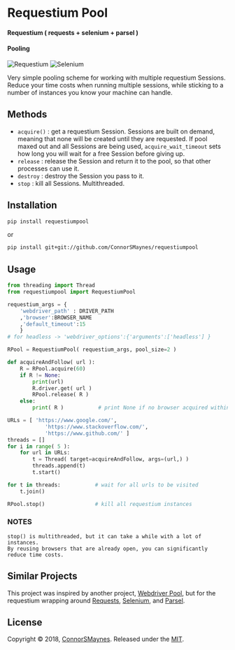 # Requestium Pool
#### Requestium ( requests + selenium + parsel )
#### Pooling

![Requestium](https://user-images.githubusercontent.com/14966348/32966130-8bb15b00-cbb7-11e7-9faf-85963ec5bd82.png)
![Selenium](http://selenium-python.readthedocs.io/_static/logo.png)

Very simple pooling scheme for working with multiple requestium Sessions. Reduce your time costs when running multiple sessions, while sticking to a number of instances you know your machine can handle.

## Methods

- `acquire()` : get a requestium Session. Sessions are built on demand, meaning that none will be created until they are requested. If pool maxed out and all Sessions are being used, ``acquire_wait_timeout`` sets how long you will wait for a free Session before giving up. 
- `release` : release the Session and return it to the pool, so that other processes can use it.
- `destroy` : destroy the Session you pass to it.
- `stop` : kill all Sessions. Multithreaded.

## Installation

```bash
pip install requestiumpool
```

or

```bash
pip install git+git://github.com/ConnorSMaynes/requestiumpool
```

## Usage

```python
from threading import Thread
from requestiumpool import RequestiumPool

requestium_args = {
    'webdriver_path' : DRIVER_PATH
    ,'browser':BROWSER_NAME
    ,'default_timeout':15
    }
# for headless -> 'webdriver_options':{'arguments':['headless'] }

RPool = RequestiumPool( requestium_args, pool_size=2 )

def acquireAndFollow( url ):
    R = RPool.acquire(60)
    if R != None:
        print(url)
        R.driver.get( url )
        RPool.release( R )
    else:
        print( R )           # print None if no browser acquired within timeout

URLs = [ 'https://www.google.com/', 
            'https://www.stackoverflow.com/', 
            'https://www.github.com/' ]
threads = []
for i in range( 5 ):        
    for url in URLs:
        t = Thread( target=acquireAndFollow, args=(url,) )
        threads.append(t)
        t.start()

for t in threads:           # wait for all urls to be visited
    t.join()

RPool.stop()                # kill all requestium instances
```

### NOTES

    stop() is multithreaded, but it can take a while with a lot of instances.
    By reusing browsers that are already open, you can significantly reduce time costs.

## Similar Projects

This project was inspired by another project,
[Webdriver Pool](https://github.com/Jiramew/webdriver_pool), but for the requestium wrapping around [Requests](https://github.com/requests/requests), [Selenium](https://github.com/SeleniumHQ/selenium), and [Parsel](https://github.com/scrapy/parsel).

## License

Copyright © 2018, [ConnorSMaynes](https://github.com/ConnorSMaynes). Released under the [MIT](https://github.com/ConnorSMaynes/requestiumpool/blob/master/LICENSE).